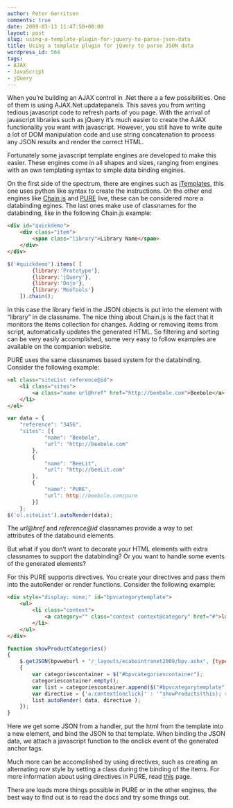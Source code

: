 ```yaml
---
author: Peter Gerritsen
comments: true
date: 2009-03-13 11:47:50+00:00
layout: post
slug: using-a-template-plugin-for-jquery-to-parse-json-data
title: Using a template plugin for jQuery to parse JSON data
wordpress_id: 564
tags:
- AJAX
- JavaScript
- jQuery
---
```


When you’re building an AJAX control in .Net there a a few possibilities. One of them is using AJAX.Net updatepanels. This saves you from writing tedious javascript code to refresh parts of you page. With the arrival of javascript libraries such as jQuery it’s much easier to create the AJAX functionality you want with javascript. However, you still have to write quite a lot of DOM manipulation code and use string concatenation
to process any JSON results and render the correct HTML.

Fortunately some javascript template engines are developed to make this easier. These engines come in all shapes and sizes, ranging from engines with an own templating syntax to simple data binding engines.

On the first side of the spectrum, there are engines such as [jTemplates](http://jtemplates.tpython.com/), this one uses python like syntax to create the instructions. On the other end engines like [Chain.js](http://wiki.github.com/raid-ox/chain.js) and [PURE](http://beebole.com/pure/) live, these can be considered more a databinding egines. The last ones make use of classnames for the databinding, like in the following Chain.js example:

```html
<div id="quickdemo">
	<div class="item">
		<span class="library">Library Name</span>
	</div>
</div>
```
```javascript
$('#quickdemo').items( [
		{library:'Prototype'},
		{library:'jQuery'},
		{library:'Dojo'},
		{library:'MooTools'}
	]).chain();
```

In this case the library field in the JSON objects is put into the element with “library” in de classname. The nice thing about Chain.js is the fact that it monitors the items collection for changes. Adding or removing items from script, automatically updates the generated HTML. So filtering and sorting can be very easily accomplished, some very easy to follow examples are available on the companion website.

PURE uses the same classnames based system for the databinding. Consider the following example:

```html
<ol class="siteList reference@id">
	<li class="sites">
		<a class="name url@href" href="http://beebole.com">Beebole</a>
	</li>
</ol>
```
```javascript
var data = {
	"reference": "3456",
	"sites": [{
			"name": "Beebole",
			"url": "http://beebole.com"
		},
		{
			"name": "BeeLit",
			"url": "http://beeLit.com"
		},
		{
			"name": "PURE",
			"url": http://beebole.com/pure
		}]
	};
$('ol.siteList').autoRender(data);
```

The _url@href_ and _reference@id_ classnames provide a way to set attributes of the databound elements.

But what if you don’t want to decorate your HTML elements with extra classnames to support the databinding? Or you want to handle some events of the generated elements?

For this PURE supports directives. You create your directives and pass them into the autoRender or render functions. Consider the following example:

```html
<div style="display: none;" id="bpvcategorytemplate">
	<ul>
		<li class="context">
			<a category="" class="context context@category" href="#">laden...</a>
		</li>
	</ul>
</div>
```
```javascript
function showProductCategories()
{
    $.getJSON(bpvweburl + "/_layouts/ecabointranet2009/bpv.ashx", {type: "categories"}, function(data)
    {
        var categoriescontainer = $("#bpvcategoriescontainer");
        categoriescontainer.empty();
        var list = categoriescontainer.append($("#bpvcategorytemplate").html());
        var directive = {'a.context[onclick]' : '"showProducts(this); return false;"'}
        list.autoRender( data, directive );
    });
}
```

Here we get some JSON from a handler, put the html from the template into a new element, and bind the JSON to that template. When binding the JSON data, we attach a javascript function to the onclick event of the generated anchor tags.

Much more can be accomplished by using directives, such as creating an alternating row style by setting a class during the binding of the items. For more information about using directives in PURE, read [this](http://wiki.github.com/pure/pure/what-is-a-directive) page.

There are loads more things possible in PURE or in the other engines, the best way to find out is to read the docs and try some things out.
